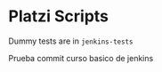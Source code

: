 # Platzi Scripts

Dummy tests are in `jenkins-tests`

Prueba commit curso basico de jenkins      






